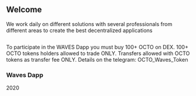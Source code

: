 ## Welcome

We work daily on different solutions with several professionals from different areas to create the best decentralized applications

```markdown
```
To participate in the WAVES Dapp you must buy 100+ OCTO on DEX. 100+ OCTO tokens holders allowed to trade ONLY. Transfers allowed with OCTO tokens as transfer fee ONLY. Details on the telegram: OCTO_Waves_Token

### Waves Dapp

2020
